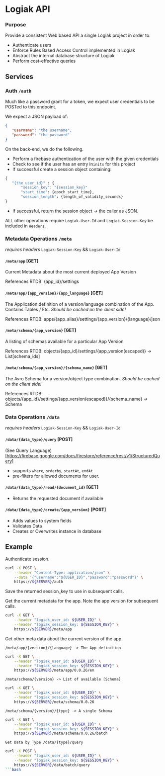 # Logiak API

### Purpose

 Provide a consistent Web based API a single Logiak project in order to:
  - Authenticate users
  - Enforce Rules Based Access Control implemented in Logiak
  - Abstract the internal database structure of Logiak
  - Perform cost-effective queries



## Services


### Auth `/auth`

Much like a password grant for a token, we expect user credentials to be POSTed to this endpoint. 

We expect a JSON payload of:
 ```json
{
    "username": "the username",
    "password": "the password"
}
```

On the back-end, we do the following.

 - Perform a firebase authentication of the user with the given credentials
 - Check to see if the user has an entry in`inits` for this project
 - If successful create a session object containing:
 ```python
{
    "{the_user_id}" : {
        "session_key": "{session_key}"
        "start_time": {epoch_start_time},
        "session_length": {length_of_validity_seconds}
 }
 ```
 - If successful, return the session object -> the caller as JSON.


ALL other operations require `Logiak-User-Id` and `Logiak-Session-Key` be included in `Headers`.

### Metadata Operations `/meta`

_*requires headers*_ `Logiak-Session-Key` && `Logiak-User-Id`




#### `/meta/app` [GET]

Current Metadata about the most current deployed App Version

References RTDB: {app_id}/settings

#### `/meta/app/{app_version}/{app_language}` [GET]

The Application definition of a version/language combination of the App.  Contains Tables / Etc. _Should be cached on the client side!_

References RTDB: apps/{app_alias}/settings/{app_version}/{language}/json

#### `/meta/schema/{app_version}` [GET]

A listing of schemas available for a particular App Version

References RTDB: objects/{app_id}/settings/{app_version(escaped)} -> List[schema_ids]

#### `/meta/schema/{app_version}/{schema_name}` [GET]

The Avro Schema for a version/object type combination. _Should be cached on the client side!_

References RTDB: objects/{app_id}/settings/{app_version(escaped)}/{schema_name} -> Schema




### Data Operations `/data`

_*requires headers*_ `Logiak-Session-Key` && `Logiak-User-Id`


#### `/data/{data_type}/query` [POST]
(See Query Language)[https://firebase.google.com/docs/firestore/reference/rest/v1/StructuredQuery]
 - supports `where`, `orderby`, `startAt`, `endAt`
 - pre-filters for allowed documents for user.

#### `/data/{data_type}/read/{document_id}` [GET]

 - Returns the requested document if available


#### `/data/{data_type}/create/{app_version}` [POST]

 - Adds values to system fields
 - Validates Data
 - Creates or Overwrites instance in database




## Example

Authenticate session.

```bash
curl -X POST \
    --header "Content-Type: application/json" \
    --data '{"username":"${USER_ID}","password":"password"}' \
    https://${SERVER}/auth
```

Save the returned session_key to use in subsequent calls. 


Get the current metadata for the app. Note the app version for subsequent calls.

```bash
curl -X GET \
    --header "logiak_user_id: ${USER_ID}" \
    --header "logiak_session_key: ${SESSION_KEY}" \
    https://${SERVER}/meta/app
```

Get other meta data about the current version of the app.


`/meta/app/{version}/{language} -> The App definition`

```bash
curl -X GET \
    --header "logiak_user_id: ${USER_ID}" \
    --header "logiak_session_key: ${SESSION_KEY}" \
    https://${SERVER}/meta/app/0.0.26/en
```


`/meta/schema/{version} -> List of available [Schema]`

```bash
curl -X GET \
    --header "logiak_user_id: ${USER_ID}" \
    --header "logiak_session_key: ${SESSION_KEY}" \
    https://${SERVER}/meta/schema/0.0.26
```


`/meta/schema/{version}/{type} -> A single Schema`

```bash
curl -X GET \
    --header "logiak_user_id: ${USER_ID}" \
    --header "logiak_session_key: ${SESSION_KEY}" \
    https://${SERVER}/meta/schema/0.0.26/batch
```



`Get Data by Type /data/{type}/query`

```bash
curl -X POST \
    --header "logiak_user_id: ${USER_ID}" \
    --header "logiak_session_key: ${SESSION_KEY}" \
    https://${SERVER}/data/batch/query
```bash